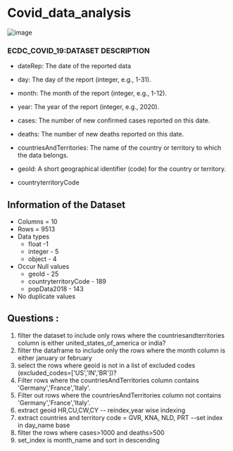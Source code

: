 # Covid_data_analysis
![image](https://github.com/user-attachments/assets/64be24a5-b1a5-43d7-9eb7-593ad4b4f03b)

### ECDC_COVID_19:DATASET DESCRIPTION

* dateRep: The date of the reported data

* day: The day of the report (integer, e.g., 1-31).

* month: The month of the report (integer, e.g., 1-12).

* year: The year of the report (integer, e.g., 2020).

* cases: The number of new confirmed cases reported on this date.

* deaths: The number of new deaths reported on this date.

* countriesAndTerritories: The name of the country or territory to which the data belongs.

* geoId: A short geographical identifier (code) for the country or territory.

* countryterritoryCode
  
## Information of the Dataset

* Columns = 10
* Rows = 9513
* Data types
    - float -1
    - integer - 5
    - object - 4
* Occur Null values
    - geoId - 25
    - countryterritoryCode - 189
    - popData2018 - 143
* No duplicate values

## Questions :
1) filter the dataset to include only rows where the countriesandterritories column is either united_states_of_america or india?
2) filter the dataframe to include only the rows where the month column is either january or february
3) select the rows where geoid is not in a list of excluded codes (excluded_codes=['US','IN','BR'])?
4) Filter rows where the countriesAndTerritories column contains 'Germany','France','Italy'.
5) Filter out rows where the countriesAndTerritories column not contains 'Germany','France','Italy'.
6) extract geoid HR,CU,CW,CY -- reindex,year wise indexing
7) extract countries and territory code = GVR, KNA, NLD, PRT --set index in day_name base
8) filter the rows where cases>1000 and deaths>500
9) set_index is month_name and sort in descending
   
